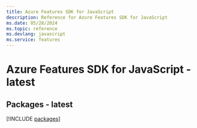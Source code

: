 ```yaml
---
title: Azure Features SDK for JavaScript
description: Reference for Azure Features SDK for JavaScript
ms.date: 05/28/2024
ms.topic: reference
ms.devlang: javascript
ms.service: features
---
```

# Azure Features SDK for JavaScript - latest
## Packages - latest
[!INCLUDE [packages](features-index.md)]